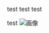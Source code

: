 test
test
test


test
![画像](D:\Fujihara\GitHub_Profile\naokifujihara.github.io\imgs\Color_01.jpg "Color 01")